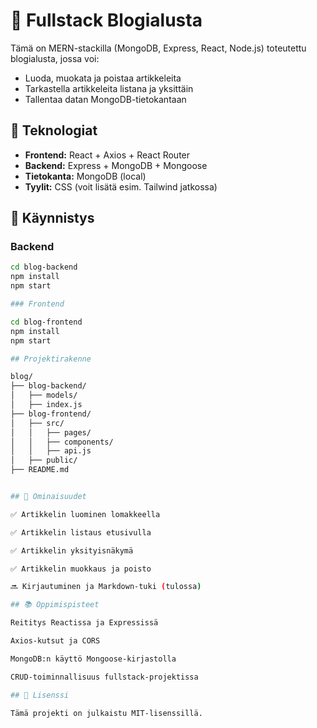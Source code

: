 # 📝 Fullstack Blogialusta

Tämä on MERN-stackilla (MongoDB, Express, React, Node.js) toteutettu blogialusta, jossa voi:
- Luoda, muokata ja poistaa artikkeleita
- Tarkastella artikkeleita listana ja yksittäin
- Tallentaa datan MongoDB-tietokantaan

## 🔧 Teknologiat

- **Frontend:** React + Axios + React Router
- **Backend:** Express + MongoDB + Mongoose
- **Tietokanta:** MongoDB (local)
- **Tyylit:** CSS (voit lisätä esim. Tailwind jatkossa)

## 🚀 Käynnistys

### Backend

```bash
cd blog-backend
npm install
npm start

### Frontend

cd blog-frontend
npm install
npm start

## Projektirakenne

blog/
├── blog-backend/
│   ├── models/
│   ├── index.js
├── blog-frontend/
│   ├── src/
│   │   ├── pages/
│   │   ├── components/
│   │   ├── api.js
│   ├── public/
├── README.md


## 🧪 Ominaisuudet

✅ Artikkelin luominen lomakkeella

✅ Artikkelin listaus etusivulla

✅ Artikkelin yksityisnäkymä

✅ Artikkelin muokkaus ja poisto

🔜 Kirjautuminen ja Markdown-tuki (tulossa)

## 📚 Oppimispisteet

Reititys Reactissa ja Expressissä

Axios-kutsut ja CORS

MongoDB:n käyttö Mongoose-kirjastolla

CRUD-toiminnallisuus fullstack-projektissa

## 📜 Lisenssi

Tämä projekti on julkaistu MIT-lisenssillä.